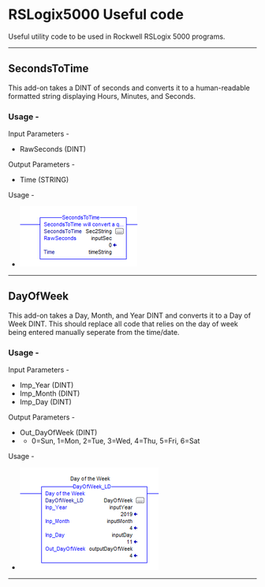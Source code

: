 # RSLogix5000 Useful code #

Useful utility code to be used in Rockwell RSLogix 5000 programs.

---
## SecondsToTime ##


This add-on takes a DINT of seconds and converts it to a human-readable formatted string displaying Hours, Minutes, and Seconds.

### Usage - ###
 Input Parameters -
 - RawSeconds (DINT)

 Output Parameters - 
 -  Time (STRING)

 Usage - 
  - ![Screenshot of Usage](images/SecondsToTime_1.png "Screenshot of Usage")
  ---

## DayOfWeek ##


This add-on takes a Day, Month, and Year DINT and converts it to a Day of Week DINT.
This should replace all code that relies on the day of week being entered manually seperate from the time/date.


### Usage - ###
 Input Parameters -
 - Imp_Year (DINT)
 - Imp_Month (DINT)
 - Imp_Day (DINT)

 Output Parameters - 
 -  Out_DayOfWeek (DINT) 
 - - 0=Sun, 1=Mon, 2=Tue, 3=Wed, 4=Thu, 5=Fri, 6=Sat

 Usage - 
  - ![Screenshot of Usage](images/DayOfWeek_1.png "Screenshot of Usage")
  ---